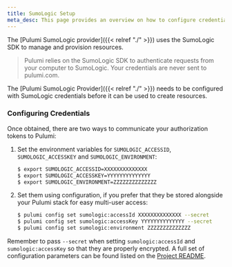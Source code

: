 ```yaml
---
title: SumoLogic Setup
meta_desc: This page provides an overview on how to configure credentials for the Pulumi SumoLogic Provider.
---
```


The [Pulumi SumoLogic provider]({{< relref "./" >}}) uses the SumoLogic SDK to manage and provision resources.

> Pulumi relies on the SumoLogic SDK to authenticate requests from your computer to SumoLogic. Your credentials are never sent
> to pulumi.com.

The [Pulumi SumoLogic Provider]({{< relref "./" >}}) needs to be configured with SumoLogic credentials
before it can be used to create resources.

### Configuring Credentials

Once obtained, there are two ways to communicate your authorization tokens to Pulumi:

1. Set the environment variables for `SUMOLOGIC_ACCESSID`, `SUMOLOGIC_ACCESSKEY` and `SUMOLOGIC_ENVIRONMENT`:

    ```bash
    $ export SUMOLOGIC_ACCESSID=XXXXXXXXXXXXXX
    $ export SUMOLOGIC_ACCESSKEY=YYYYYYYYYYYYYY
    $ export SUMOLOGIC_ENVIRONMENT=ZZZZZZZZZZZZZZ
    ```

2. Set them using configuration, if you prefer that they be stored alongside your Pulumi stack for easy multi-user access:

    ```bash
    $ pulumi config set sumologic:accessId XXXXXXXXXXXXXX --secret
    $ pulumi config set sumologic:accessKey YYYYYYYYYYYYYY --secret
    $ pulumi config set sumologic:environment ZZZZZZZZZZZZZZ
    ```

Remember to pass `--secret` when setting `sumologic:accessId` and `sumologic:accessKey` so that they are properly encrypted. A full set of configuration parameters
can be found listed on the [Project README](https://github.com/pulumi/pulumi-sumologic/blob/master/README.md).
